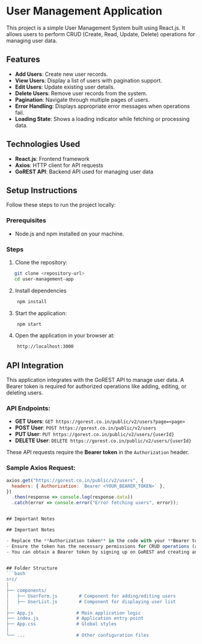 # User Management Application

This project is a simple User Management System built using React.js. It allows users to perform CRUD (Create, Read, Update, Delete) operations for managing user data.

## Features
- **Add Users**: Create new user records.
- **View Users**: Display a list of users with pagination support.
- **Edit Users**: Update existing user details.
- **Delete Users**: Remove user records from the system.
- **Pagination**: Navigate through multiple pages of users.
- **Error Handling**: Displays appropriate error messages when operations fail.
- **Loading State**: Shows a loading indicator while fetching or processing data.

## Technologies Used
- **React.js**: Frontend framework
- **Axios**: HTTP client for API requests
- **GoREST API**: Backend API used for managing user data

## Setup Instructions
Follow these steps to run the project locally:

### Prerequisites
- Node.js and npm installed on your machine.

### Steps
1. Clone the repository:
```bash
   git clone <repository-url>
   cd user-management-app
```
2. Install dependencies
```bash
    npm install
```
3. Start the application:
```bash
    npm start
```
4. Open the application in your browser at:
```bash
    http://localhost:3000
```

## API Integration
This application integrates with the GoREST API to manage user data. A Bearer token is required for authorized operations like adding, editing, or deleting users.

### API Endpoints:
- **GET Users**: `GET https://gorest.co.in/public/v2/users?page=<page>`
- **POST User**: `POST https://gorest.co.in/public/v2/users`
- **PUT User**: `PUT https://gorest.co.in/public/v2/users/{userId}`
- **DELETE User**: `DELETE https://gorest.co.in/public/v2/users/{userId}`

These API requests require the **Bearer token** in the `Authorization` header.

### Sample Axios Request:
```javascript
axios.get("https://gorest.co.in/public/v2/users", {
  headers: { Authorization: `Bearer <YOUR_BEARER_TOKEN>` },
})
  .then(response => console.log(response.data))
  .catch(error => console.error("Error fetching users", error));


## Important Notes

## Important Notes

- Replace the **Authorization token** in the code with your **Bearer token**.
- Ensure the token has the necessary permissions for CRUD operations (add, edit, delete users).
- You can obtain a Bearer token by signing up on GoREST and creating an application.


## Folder Structure
```bash
src/
│
├── components/
│   ├── UserForm.js        # Component for adding/editing users
│   ├── UserList.js        # Component for displaying user list
│
├── App.js                # Main application logic
├── index.js              # Application entry point
├── App.css               # Global styles
│
└── ...                   # Other configuration files
```